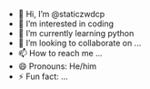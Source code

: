 - 👋 Hi, I’m @staticzwdcp
- 👀 I’m interested in coding
- 🌱 I’m currently learning python
- 💞️ I’m looking to collaborate on ...
- 📫 How to reach me ...
- 😄 Pronouns: He/him
- ⚡ Fun fact: ...

<!---
staticzwdcp/staticzwdcp is a ✨ special ✨ repository because its `README.md` (this file) appears on your GitHub profile.
You can click the Preview link to take a look at your changes.
--->
